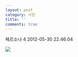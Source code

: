 ```yaml
---
layout: post
category: 사진
title: ''
comments: true
---
```

페르소나 4
2012-05-30 22:46:04


  

![][link0]

  


[link0]:https://t1.daumcdn.net/cfile/tistory/113A9B3B4FC624972C
